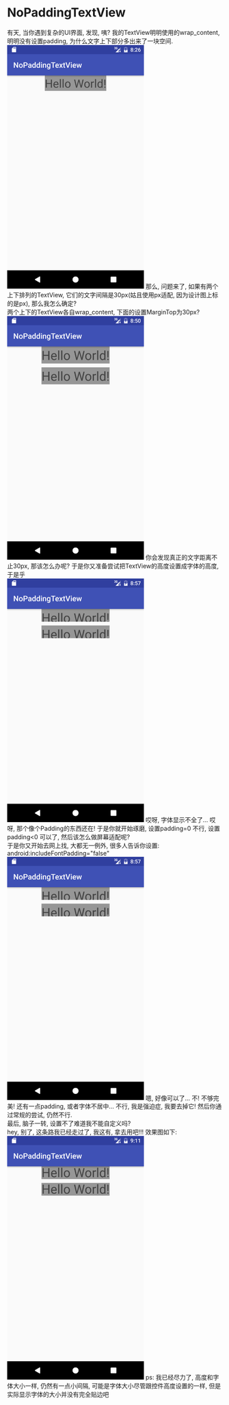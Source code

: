 # NoPaddingTextView

有天, 当你遇到复杂的UI界面, 发现, 咦? 我的TextView明明使用的wrap_content, 明明没有设置padding, 为什么文字上下部分多出来了一块空间.
<br/>
<img src="screenshot/Screenshot_20170302-202649.png" width="320px"/>
那么, 问题来了, 如果有两个上下排列的TextView, 它们的文字间隔是30px(姑且使用px适配, 因为设计图上标的是px), 那么我怎么确定? <br/>
两个上下的TextView各自wrap_content, 下面的设置MarginTop为30px?
<br/>
<img src="screenshot/Screenshot_20170302-205029.png" width="320px"/>
你会发现真正的文字距离不止30px, 那该怎么办呢? 于是你又准备尝试把TextView的高度设置成字体的高度, 于是乎
<br/>
<img src="screenshot/Screenshot_20170302-205708.png" width="320px"/>
哎呀, 字体显示不全了...  哎呀, 那个像个Padding的东西还在! 于是你就开始琢磨, 设置padding=0 不行, 设置padding<0 可以了, 然后该怎么做屏幕适配呢?
<br/>
于是你又开始去网上找, 大都无一例外, 很多人告诉你设置: android:includeFontPadding="false"
<br/>
<img src="screenshot/Screenshot_20170302-205708.png" width="320px"/>
嗯, 好像可以了... 不! 不够完美! 还有一点padding, 或者字体不居中...  不行, 我是强迫症, 我要去掉它! 然后你通过常规的尝试, 仍然不行.
<br/>
最后, 脑子一转, 设置不了难道我不能自定义吗?
<br/>
hey, 别了, 这条路我已经走过了, 我这有, 拿去用吧!!! 效果图如下:
<img src="screenshot/Screenshot_20170302-211147.png" width="320px"/>
ps: 我已经尽力了, 高度和字体大小一样, 仍然有一点小间隔, 可能是字体大小尽管跟控件高度设置的一样, 但是实际显示字体的大小并没有完全贴边吧